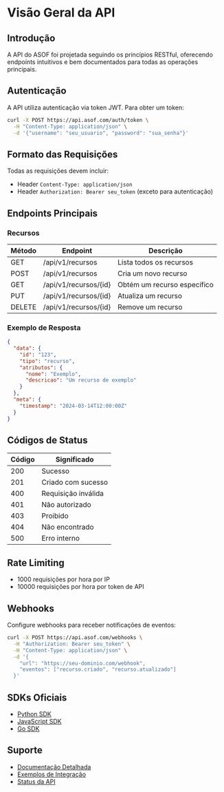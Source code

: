 # Visão Geral da API

## Introdução

A API do ASOF foi projetada seguindo os princípios RESTful, oferecendo endpoints intuitivos e bem documentados para todas as operações principais.

## Autenticação

A API utiliza autenticação via token JWT. Para obter um token:

```bash
curl -X POST https://api.asof.com/auth/token \
  -H "Content-Type: application/json" \
  -d '{"username": "seu_usuario", "password": "sua_senha"}'
```

## Formato das Requisições

Todas as requisições devem incluir:

- Header `Content-Type: application/json`
- Header `Authorization: Bearer seu_token` (exceto para autenticação)

## Endpoints Principais

### Recursos

| Método | Endpoint | Descrição |
|--------|----------|-----------|
| GET    | /api/v1/recursos | Lista todos os recursos |
| POST   | /api/v1/recursos | Cria um novo recurso |
| GET    | /api/v1/recursos/{id} | Obtém um recurso específico |
| PUT    | /api/v1/recursos/{id} | Atualiza um recurso |
| DELETE | /api/v1/recursos/{id} | Remove um recurso |

### Exemplo de Resposta

```json
{
  "data": {
    "id": "123",
    "tipo": "recurso",
    "atributos": {
      "nome": "Exemplo",
      "descricao": "Um recurso de exemplo"
    }
  },
  "meta": {
    "timestamp": "2024-03-14T12:00:00Z"
  }
}
```

## Códigos de Status

| Código | Significado |
|--------|-------------|
| 200    | Sucesso |
| 201    | Criado com sucesso |
| 400    | Requisição inválida |
| 401    | Não autorizado |
| 403    | Proibido |
| 404    | Não encontrado |
| 500    | Erro interno |

## Rate Limiting

- 1000 requisições por hora por IP
- 10000 requisições por hora por token de API

## Webhooks

Configure webhooks para receber notificações de eventos:

```bash
curl -X POST https://api.asof.com/webhooks \
  -H "Authorization: Bearer seu_token" \
  -H "Content-Type: application/json" \
  -d '{
    "url": "https://seu-dominio.com/webhook",
    "eventos": ["recurso.criado", "recurso.atualizado"]
  }'
```

## SDKs Oficiais

- [Python SDK](https://github.com/seu-usuario/asof-python)
- [JavaScript SDK](https://github.com/seu-usuario/asof-js)
- [Go SDK](https://github.com/seu-usuario/asof-go)

## Suporte

- [Documentação Detalhada](../dev-guide/api-reference.md)
- [Exemplos de Integração](https://github.com/seu-usuario/asof-examples)
- [Status da API](https://status.asof.com) 